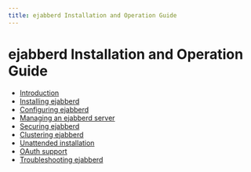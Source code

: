 ```yaml
---
title: ejabberd Installation and Operation Guide
---
```


# ejabberd Installation and Operation Guide

- [Introduction][1]
- [Installing ejabberd][2]
- [Configuring ejabberd][3]
- [Managing an ejabberd server][4]
- [Securing ejabberd][5]
- [Clustering ejabberd][6]
- [Unattended installation][7]
- [OAuth support][8]
- [Troubleshooting ejabberd][9]

[1]:	/admin/guide/introduction/ "Introduction"
[2]:	/admin/guide/installation/
[3]:	/admin/guide/configuration/
[4]:	/admin/guide/managing/
[5]:	/admin/guide/security/
[6]:	/admin/guide/clustering/
[7]:    /admin/guide/unattended/
[8]:    /admin/guide/oauth/
[9]:	/admin/guide/troubleshooting/
